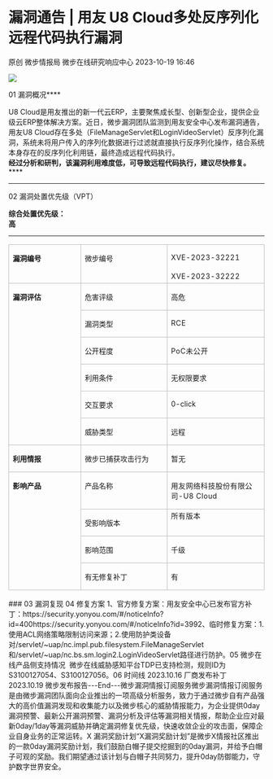 #  漏洞通告 | 用友 U8 Cloud多处反序列化远程代码执行漏洞   
原创 微步情报局  微步在线研究响应中心   2023-10-19 16:46  
  
![](https://mmbiz.qpic.cn/mmbiz_png/fFyp1gWjicMKNkm4Pg1Ed6nv0proxQLEKJ2CUCIficfAwKfClJ84puialc9eER0oaibMn1FDUpibeK1t1YvgZcLYl3A/640?wx_fmt=png&wxfrom=5&wx_lazy=1&wx_co=1 "")  
  
01 漏洞概况****  
  
  
  
U8 Cloud是用友推出的新一代云ERP，主要聚焦成长型、创新型企业，提供企业级云ERP整体解决方案。近日，微步漏洞团队监测到用友安全中心发布漏洞通告，用友U8 Cloud存在多处（FileManageServlet和LoginVideoServlet）反序列化漏洞，系统未将用户传入的序列化数据进行过滤就直接执行反序列化操作，结合系统本身存在的反序列化利用链，最终造成远程代码执行。  
**经过分析和研判，该漏洞利用难度低，可导致远程代码执行，建议尽快修复。******  
****  
  
02 漏洞处置优先级（VPT）  
  
  
  
**综合处置优先级：**  
**高**  
****  
  
<table><tbody style="visibility: visible;"><tr style="height: 23.3pt;visibility: visible;"><td width="123" valign="top" style="padding: 0pt 5.4pt;border-width: 1pt;border-style: solid;border-color: rgb(190, 190, 190);visibility: visible;"><p style="visibility: visible;"><span style="font-size: 14px;visibility: visible;"><strong style="visibility: visible;">漏洞编号</strong></span></p></td><td width="107" valign="top" style="padding: 0pt 5.4pt;border-width: 1pt;border-style: solid;border-color: rgb(190, 190, 190);visibility: visible;"><p style="visibility: visible;"><span style="font-size: 14px;visibility: visible;">微步编号</span></p></td><td width="174" valign="top" style="padding: 0pt 5.4pt;border-width: 1pt;border-style: solid;border-color: rgb(190, 190, 190);visibility: visible;word-break: break-all;"><p style="visibility: visible;"><span style="font-size: 14px;letter-spacing: 0.578px;text-decoration: rgba(0, 0, 0, 0.9);">XVE-2023-32221</span></p><section style="line-height: 1.6em;text-align: justify;margin: 0px;text-indent: 0em;"><span style="font-size: 14px;letter-spacing: 0.578px;text-decoration: rgba(0, 0, 0, 0.9);">XVE-2023-32222</span><span style="font-size: 14px;letter-spacing: 0.578px;text-decoration: rgba(0, 0, 0, 0.9);visibility: visible;"></span></section></td></tr><tr style="height: 23.3pt;visibility: visible;"><td width="143" valign="top" rowspan="6" style="padding: 0pt 5.4pt;border-width: medium 1pt 1pt;border-style: none solid solid;border-color: currentcolor rgb(190, 190, 190) rgb(190, 190, 190);visibility: visible;"><p style="visibility: visible;"><span style="font-size: 14px;visibility: visible;"><strong style="visibility: visible;">漏洞评估</strong></span></p></td><td width="107" valign="top" style="padding: 0pt 5.4pt;border-width: medium 1pt 1pt;border-style: none solid solid;border-color: currentcolor rgb(190, 190, 190) rgb(190, 190, 190);visibility: visible;"><p style="visibility: visible;"><span style="font-size: 14px;visibility: visible;">危害评级</span></p></td><td width="174" valign="top" style="padding: 0pt 5.4pt;border-width: medium 1pt 1pt;border-style: none solid solid;border-color: currentcolor rgb(190, 190, 190) rgb(190, 190, 190);visibility: visible;"><p style="visibility: visible;"><span style="font-size: 14px;visibility: visible;">高危</span></p></td></tr><tr style="height: 23.3pt;visibility: visible;"><td width="175" valign="top" style="padding: 0pt 5.4pt;border-width: medium 1pt 1pt;border-style: none solid solid;border-color: currentcolor rgb(190, 190, 190) rgb(190, 190, 190);visibility: visible;"><p style="visibility: visible;"><span style="font-size: 14px;visibility: visible;">漏洞类型</span></p></td><td width="197" valign="top" style="padding: 0pt 5.4pt;border-width: medium 1pt 1pt;border-style: none solid solid;border-color: currentcolor rgb(190, 190, 190) rgb(190, 190, 190);visibility: visible;word-break: break-all;"><p style="visibility: visible;"><span style="font-size: 14px;letter-spacing: 0.578px;text-decoration: rgba(0, 0, 0, 0.9);">RCE</span><span style="font-size: 14px;letter-spacing: 0.578px;text-decoration: rgba(0, 0, 0, 0.9);visibility: visible;"></span></p></td></tr><tr style="visibility: visible;"><td width="175" valign="top" style="padding: 0pt 5.4pt;border-width: medium 1pt 1pt;border-style: none solid solid;border-color: currentcolor rgb(190, 190, 190) rgb(190, 190, 190);visibility: visible;"><p style="visibility: visible;"><span style="font-size: 14px;">公开程度</span></p></td><td width="197" valign="top" style="padding: 0pt 5.4pt;border-width: medium 1pt 1pt;border-style: none solid solid;border-color: currentcolor rgb(190, 190, 190) rgb(190, 190, 190);word-break: break-all;"><p><span style="font-size: 14px;letter-spacing: 0.578px;text-decoration: rgba(0, 0, 0, 0.9);">PoC未公开</span><span style="font-size: 14px;"></span></p></td></tr><tr><td width="175" valign="top" style="padding: 0pt 5.4pt;border-width: medium 1pt 1pt;border-style: none solid solid;border-color: currentcolor rgb(190, 190, 190) rgb(190, 190, 190);"><p><span style="font-size: 14px;">利用条件</span></p></td><td width="197" valign="top" style="padding: 0pt 5.4pt;border-width: medium 1pt 1pt;border-style: none solid solid;border-color: currentcolor rgb(190, 190, 190) rgb(190, 190, 190);"><p><span style="font-size: 14px;">无权限要求</span></p></td></tr><tr><td width="175" valign="top" style="padding: 0pt 5.4pt;border-width: medium 1pt 1pt;border-style: none solid solid;border-color: currentcolor rgb(190, 190, 190) rgb(190, 190, 190);"><p><span style="font-size: 14px;">交互要求</span></p></td><td width="197" valign="top" style="padding: 0pt 5.4pt;border-width: medium 1pt 1pt;border-style: none solid solid;border-color: currentcolor rgb(190, 190, 190) rgb(190, 190, 190);"><p><span style="font-size: 14px;">0-click</span></p></td></tr><tr><td width="175" valign="top" style="padding: 0pt 5.4pt;border-width: medium 1pt 1pt;border-style: none solid solid;border-color: currentcolor rgb(190, 190, 190) rgb(190, 190, 190);"><p><span style="font-size: 14px;">威胁类型</span></p></td><td width="197" valign="top" style="padding: 0pt 5.4pt;border-width: medium 1pt 1pt;border-style: none solid solid;border-color: currentcolor rgb(190, 190, 190) rgb(190, 190, 190);"><p><span style="font-size: 14px;">远程</span></p></td></tr><tr style="height:26.0500pt;"><td width="143" valign="top" style="padding: 0pt 5.4pt;border-width: medium 1pt 1pt;border-style: none solid solid;border-color: currentcolor rgb(190, 190, 190) rgb(190, 190, 190);"><p><span style="font-size: 14px;"><strong>利用情报</strong></span></p></td><td width="107" valign="top" style="padding: 0pt 5.4pt;border-width: medium 1pt 1pt;border-style: none solid solid;border-color: currentcolor rgb(190, 190, 190) rgb(190, 190, 190);"><p><span style="font-size: 14px;">微步已捕获攻击行为</span></p></td><td width="174" valign="top" style="padding: 0pt 5.4pt;border-width: medium 1pt 1pt;border-style: none solid solid;border-color: currentcolor rgb(190, 190, 190) rgb(190, 190, 190);word-break: break-all;"><p><span style="font-size: 14px;letter-spacing: 0.578px;text-decoration: rgba(0, 0, 0, 0.9);">暂无</span></p></td></tr><tr><td width="143" valign="top" rowspan="4" style="padding: 0pt 5.4pt;border-width: medium 1pt 1pt;border-style: none solid solid;border-color: currentcolor rgb(190, 190, 190) rgb(190, 190, 190);"><p><span style="font-size: 14px;"><strong>影响产品</strong></span></p></td><td width="107" valign="top" style="padding: 0pt 5.4pt;border-width: medium 1pt 1pt;border-style: none solid solid;border-color: currentcolor rgb(190, 190, 190) rgb(190, 190, 190);"><p><span style="font-size: 14px;">产品名称</span></p></td><td width="174" valign="top" style="padding: 0pt 5.4pt;border-width: medium 1pt 1pt;border-style: none solid solid;border-color: currentcolor rgb(190, 190, 190) rgb(190, 190, 190);word-break: break-all;"><p><span style="font-size: 14px;"></span><span style="font-size: 14px;letter-spacing: 0.578px;text-decoration: rgba(0, 0, 0, 0.9);">用友网络科技股份有限公司-U8 Cloud</span><span style="font-size: 14px;letter-spacing: 0.578px;text-decoration: rgba(0, 0, 0, 0.9);"></span></p><section style="margin: 0px;line-height: 1.6em;text-align: justify;text-indent: 0em;"><span style="font-family: 黑体;font-size: 14px;letter-spacing: 0.578px;text-decoration: rgba(0, 0, 0, 0.9);"></span></section></td></tr><tr><td width="175" valign="top" style="padding: 0pt 5.4pt;border-width: medium 1pt 1pt;border-style: none solid solid;border-color: currentcolor rgb(190, 190, 190) rgb(190, 190, 190);"><p><span style="font-size: 14px;">受影响版本</span></p></td><td width="197" valign="top" style="padding: 0pt 5.4pt;border-width: medium 1pt 1pt;border-style: none solid solid;border-color: currentcolor rgb(190, 190, 190) rgb(190, 190, 190);word-break: break-all;"><section style="line-height: 1.6em;text-align: justify;margin: 0px;text-indent: 0em;"><span style="font-size: 14px;letter-spacing: 0.578px;text-decoration: rgba(0, 0, 0, 0.9);">所有版本<br/></span></section><span style="font-size: 14px;letter-spacing: 0.578px;text-decoration: rgba(0, 0, 0, 0.9);"></span><section style="line-height: 1.6em;text-align: justify;margin: 0px;text-indent: 0em;"><span style="font-size: 14px;letter-spacing: 0.578px;text-decoration: rgba(0, 0, 0, 0.9);"></span></section></td></tr><tr><td width="175" valign="top" style="padding: 0pt 5.4pt;border-width: medium 1pt 1pt;border-style: none solid solid;border-color: currentcolor rgb(190, 190, 190) rgb(190, 190, 190);"><p><span style="font-size: 14px;">影响范围</span></p></td><td width="197" valign="top" style="padding: 0pt 5.4pt;border-width: medium 1pt 1pt;border-style: none solid solid;border-color: currentcolor rgb(190, 190, 190) rgb(190, 190, 190);word-break: break-all;"><p><span style="font-size: 14px;">千级</span></p></td></tr><tr style="height:26.7000pt;"><td width="175" valign="top" style="padding: 0pt 5.4pt;border-width: medium 1pt 1pt;border-style: none solid solid;border-color: currentcolor rgb(190, 190, 190) rgb(190, 190, 190);word-break: break-all;"><p><span style="font-size: 14px;">有无修复补丁</span></p></td><td width="197" valign="top" style="padding: 0pt 5.4pt;border-width: medium 1pt 1pt;border-style: none solid solid;border-color: currentcolor rgb(190, 190, 190) rgb(190, 190, 190);word-break: break-all;"><p><span style="font-size: 14px;">有</span></p></td></tr></tbody></table>  
### 03 漏洞复现 04 修复方案 1、官方修复方案：用友安全中心已发布官方补丁：https://security.yonyou.com/#/noticeInfo?id=400https://security.yonyou.com/#/noticeInfo?id=3992、临时修复方案：1.使用ACL网络策略限制访问来源；2.使用防护类设备对/servlet/~uap/nc.impl.pub.filesystem.FileManageServlet和/servlet/~uap/nc.bs.sm.login2.LoginVideoServlet路径进行防护。05 微步在线产品侧支持情况  微步在线威胁感知平台TDP已支持检测，规则ID为S3100127054、S3100127056。06 时间线 2023.10.16 厂商发布补丁2023.10.19 微步发布报告---End---微步漏洞情报订阅服务微步漏洞情报订阅服务是由微步漏洞团队面向企业推出的一项高级分析服务，致力于通过微步自有产品强大的高价值漏洞发现和收集能力以及微步核心的威胁情报能力，为企业提供0day漏洞预警、最新公开漏洞预警、漏洞分析及评估等漏洞相关情报，帮助企业应对最新0day/1day等漏洞威胁并确定漏洞修复优先级，快速收敛企业的攻击面，保障企业自身业务的正常运转。X 漏洞奖励计划“X漏洞奖励计划”是微步X情报社区推出的一款0day漏洞奖励计划，我们鼓励白帽子提交挖掘到的0day漏洞，并给予白帽子可观的奖励。我们期望通过该计划与白帽子共同努力，提升0day防御能力，守护数字世界安全。  
  
